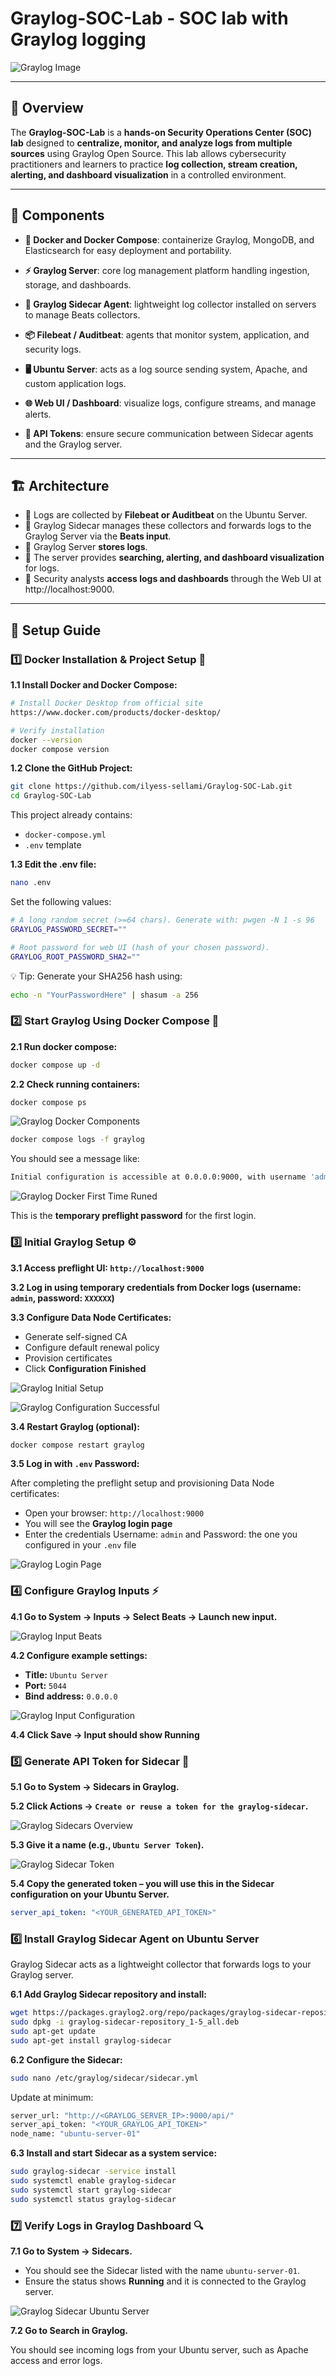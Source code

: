 # Graylog-SOC-Lab - SOC lab with Graylog logging

![Graylog Image](/images/graylog.png)

---

## 📌 Overview

The **Graylog-SOC-Lab** is a **hands-on Security Operations Center (SOC) lab** designed to **centralize, monitor, and analyze logs from multiple sources** using Graylog Open Source. This lab allows cybersecurity practitioners and learners to practice **log collection, stream creation, alerting, and dashboard visualization** in a controlled environment.

---

## 🧩 Components

- **🐳 Docker and Docker Compose**: containerize Graylog, MongoDB, and Elasticsearch for easy deployment and portability.

- **⚡ Graylog Server**: core log management platform handling ingestion, storage, and dashboards.

- **🔑 Graylog Sidecar Agent**: lightweight log collector installed on servers to manage Beats collectors.

- **📦 Filebeat / Auditbeat**: agents that monitor system, application, and security logs.

- **🖥️ Ubuntu Server**: acts as a log source sending system, Apache, and custom application logs.

- **🌐 Web UI / Dashboard**: visualize logs, configure streams, and manage alerts.

- **🔐 API Tokens**: ensure secure communication between Sidecar agents and the Graylog server.

---

## 🏗️ Architecture

- 📌 Logs are collected by **Filebeat or Auditbeat** on the Ubuntu Server.
- 📌 Graylog Sidecar manages these collectors and forwards logs to the Graylog Server via the **Beats input**.
- 📌 Graylog Server **stores logs**.
- 📌 The server provides **searching, alerting, and dashboard visualization** for logs.
- 📌 Security analysts **access logs and dashboards** through the Web UI at http://localhost:9000.

---

## 📖 Setup Guide

### 1️⃣ Docker Installation & Project Setup 🐳

**1.1 Install Docker and Docker Compose:**

```bash
# Install Docker Desktop from official site
https://www.docker.com/products/docker-desktop/

# Verify installation
docker --version
docker compose version
```

**1.2 Clone the GitHub Project:**

```bash
git clone https://github.com/ilyess-sellami/Graylog-SOC-Lab.git
cd Graylog-SOC-Lab
```

This project already contains:
- `docker-compose.yml`
- `.env` template

**1.3 Edit the .env file:**

```bash
nano .env
```

Set the following values:

```bash
# A long random secret (>=64 chars). Generate with: pwgen -N 1 -s 96
GRAYLOG_PASSWORD_SECRET=""

# Root password for web UI (hash of your chosen password).
GRAYLOG_ROOT_PASSWORD_SHA2=""
```

💡 Tip: Generate your SHA256 hash using:

```bash
echo -n "YourPasswordHere" | shasum -a 256
```

### 2️⃣ Start Graylog Using Docker Compose 🐋

**2.1 Run docker compose:**

```bash
docker compose up -d
```

**2.2 Check running containers:**

```bash
docker compose ps
```

![Graylog Docker Components](/images/graylog_docker_components.png)

```bash
docker compose logs -f graylog
```

You should see a message like:

```bash
Initial configuration is accessible at 0.0.0.0:9000, with username 'admin' and password 'XXXXXX'
```

![Graylog Docker First Time Runed](/images/graylog_first_time.png)

This is the **temporary preflight password** for the first login.

### 3️⃣ Initial Graylog Setup ⚙️

**3.1 Access preflight UI: `http://localhost:9000`**

**3.2 Log in using temporary credentials from Docker logs (username: `admin`, password: `XXXXXX`)**

**3.3 Configure Data Node Certificates:**

- Generate self-signed CA
- Configure default renewal policy
- Provision certificates
- Click **Configuration Finished**

![Graylog Initial Setup](/images/graylog_initial_setup.png)

![Graylog Configuration Successful](/images/graylog_conf_successful.png)

**3.4 Restart Graylog (optional):**

```bash
docker compose restart graylog
```

**3.5 Log in with `.env` Password:**

After completing the preflight setup and provisioning Data Node certificates:

- Open your browser: `http://localhost:9000`
- You will see the **Graylog login page**
- Enter the credentials Username: `admin` and Password: the one you configured in your `.env` file

![Graylog Login Page](/images/graylog_login_page.png)

### 4️⃣ Configure Graylog Inputs ⚡

**4.1 Go to System → Inputs → Select Beats → Launch new input.**

![Graylog Input Beats](/images/graylog_input_beats.png)

**4.2 Configure example settings:**

- **Title:** `Ubuntu Server`
- **Port:** `5044`
- **Bind address:** `0.0.0.0`

![Graylog Input Configuration](/images/graylog_input_conf.png)

**4.4 Click Save → Input should show Running**

### 5️⃣ Generate API Token for Sidecar 🔑

**5.1 Go to System → Sidecars in Graylog.**

**5.2 Click Actions → `Create or reuse a token for the graylog-sidecar`.**

![Graylog Sidecars Overview](/images/graylog_sidecars_overview.png)

**5.3 Give it a name (e.g., `Ubuntu Server Token`).**

![Graylog Sidecar Token](/images/graylog_sidecar_token.png)

**5.4 Copy the generated token – you will use this in the Sidecar configuration on your Ubuntu Server.**

```yaml
server_api_token: "<YOUR_GENERATED_API_TOKEN>"
```

### 6️⃣ Install Graylog Sidecar Agent on Ubuntu Server

Graylog Sidecar acts as a lightweight collector that forwards logs to your Graylog server.

**6.1 Add Graylog Sidecar repository and install:**

```bash
wget https://packages.graylog2.org/repo/packages/graylog-sidecar-repository_1-5_all.deb
sudo dpkg -i graylog-sidecar-repository_1-5_all.deb
sudo apt-get update
sudo apt-get install graylog-sidecar
```

**6.2 Configure the Sidecar:**

```bash
sudo nano /etc/graylog/sidecar/sidecar.yml
```

Update at minimum:

```bash
server_url: "http://<GRAYLOG_SERVER_IP>:9000/api/"
server_api_token: "<YOUR_GRAYLOG_API_TOKEN>"
node_name: "ubuntu-server-01"
```

**6.3 Install and start Sidecar as a system service:**

```bash
sudo graylog-sidecar -service install
sudo systemctl enable graylog-sidecar
sudo systemctl start graylog-sidecar
sudo systemctl status graylog-sidecar
```

### 7️⃣ Verify Logs in Graylog Dashboard 🔍

**7.1 Go to System → Sidecars.**

- You should see the Sidecar listed with the name `ubuntu-server-01`.
- Ensure the status shows **Running** and it is connected to the Graylog server.

![Graylog Sidecar Ubuntu Server](/images/graylog_sidecar_ubuntu_server.png)

**7.2 Go to Search in Graylog.**

You should see incoming logs from your Ubuntu server, such as Apache access and error logs.
